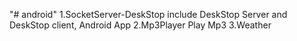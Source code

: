 "# android" 
1.SocketServer-DeskStop  include DeskStop Server and DeskStop client, Android App
2.Mp3Player Play Mp3 
3.Weather 
